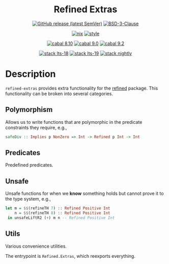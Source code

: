 <div align="center">

# Refined Extras

[![GitHub release (latest SemVer)](https://img.shields.io/github/v/release/tbidne/refined-extras?include_prereleases&sort=semver)](https://github.com/tbidne/refined-extras/releases/)
[![BSD-3-Clause](https://img.shields.io/github/license/tbidne/refined-extras?color=blue)](https://opensource.org/licenses/BSD-3-Clause)

[![nix](https://img.shields.io/github/workflow/status/tbidne/refined-extras/nix/main?label=nix%209.2&logo=nixos&logoColor=85c5e7&labelColor=2f353c)](https://github.com/tbidne/refined-extras/actions/workflows/nix_ci.yaml)
[![style](https://img.shields.io/github/workflow/status/tbidne/refined-extras/style/main?label=style&logoColor=white&labelColor=2f353c)](https://github.com/tbidne/refined-extras/actions/workflows/style_ci.yaml)

[![cabal 8.10](https://img.shields.io/github/workflow/status/tbidne/refined-extras/cabal_8-10/main?label=8.10&logo=haskell&logoColor=655889&labelColor=2f353c)](https://github.com/tbidne/refined-extras/actions/workflows/cabal_8-10.yaml)
[![cabal 9.0](https://img.shields.io/github/workflow/status/tbidne/refined-extras/cabal_9-0/main?label=9.0&logo=haskell&logoColor=655889&labelColor=2f353c)](https://github.com/tbidne/refined-extras/actions/workflows/cabal_9-0.yaml)
[![cabal 9.2](https://img.shields.io/github/workflow/status/tbidne/refined-extras/cabal_9-2/main?label=9.2&logo=haskell&logoColor=655889&labelColor=2f353c)](https://github.com/tbidne/refined-extras/actions/workflows/cabal_9-2.yaml)

[![stack lts-18](https://img.shields.io/github/workflow/status/tbidne/refined-extras/stack_lts-18/main?label=stack%20lts-18&logoColor=white&labelColor=2f353c)](https://github.com/tbidne/refined-extras/actions/workflows/stack_lts-18.yaml)
[![stack lts-19](https://img.shields.io/github/workflow/status/tbidne/refined-extras/stack_lts-19/main?label=stack%20lts-19&logoColor=white&labelColor=2f353c)](https://github.com/tbidne/refined-extras/actions/workflows/stack_lts-19.yaml)
[![stack nightly](https://img.shields.io/github/workflow/status/tbidne/refined-extras/stack_nightly/main?label=stack%20nightly&logoColor=white&labelColor=2f353c)](https://github.com/tbidne/refined-extras/actions/workflows/stack_nightly.yaml)

</div>

# Description

`refined-extras` provides extra functionality for the [refined](https://hackage.haskell.org/package/refined) package. This functionality can be broken into several categories.

## Polymorphism

Allows us to write functions that are polymorphic in the predicate constraints they require, e.g.,

```haskell
safeDiv :: Implies p NonZero => Int -> Refined p Int -> Int
```

## Predicates

Predefined predicates.

## Unsafe

Unsafe functions for when we __know__ something holds but cannot prove it to the type system, e.g.,

```haskell
let m = $$(refineTH 7) :: Refined Positive Int
    n = $$(refineTH 8) :: Refined Positive Int
 in unsafeLiftR2 (+) m n -- Refined Positive Int
```

## Utils

Various convenience utilities.

The entrypoint is `Refined.Extras`, which reexports everything.